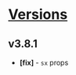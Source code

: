 # [Versions](https://github.com/Tracktor/design-system/releases)

## v3.8.1
- **[fix]** - `sx` props
